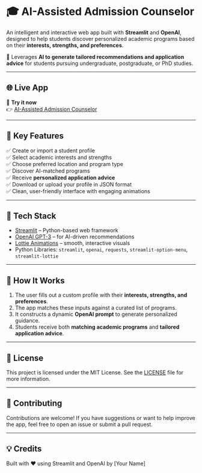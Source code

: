# 🎓 AI-Assisted Admission Counselor

An intelligent and interactive web app built with **Streamlit** and **OpenAI**, designed to help students discover personalized academic programs based on their **interests, strengths, and preferences**.

🔮 Leverages **AI to generate tailored recommendations and application advice** for students pursuing undergraduate, postgraduate, or PhD studies.

---

## 🌐 Live App

🔗 **Try it now**  
👉 [AI-Assisted Admission Counselor](https://ai-assisted-admission-counselor-xx55sgedyay8dn2swqsefg.streamlit.app/)

---

## 📌 Key Features

✅ Create or import a student profile  
✅ Select academic interests and strengths  
✅ Choose preferred location and program type  
✅ Discover AI-matched programs  
✅ Receive **personalized application advice**  
✅ Download or upload your profile in JSON format  
✅ Clean, user-friendly interface with engaging animations

---

## 🚀 Tech Stack

- [Streamlit](https://streamlit.io/) – Python-based web framework  
- [OpenAI GPT-3](https://platform.openai.com/) – for AI-driven recommendations  
- [Lottie Animations](https://lottiefiles.com/) – smooth, interactive visuals  
- Python Libraries: `streamlit`, `openai`, `requests`, `streamlit-option-menu`, `streamlit-lottie`

---

## 🧠 How It Works

1. The user fills out a custom profile with their **interests, strengths, and preferences**.
2. The app matches these inputs against a curated list of programs.
3. It constructs a dynamic **OpenAI prompt** to generate personalized guidance.
4. Students receive both **matching academic programs** and **tailored application advice**.

---

## 📄 License

This project is licensed under the MIT License. See the [LICENSE](LICENSE) file for more information.

---

## 🙌 Contributing

Contributions are welcome! If you have suggestions or want to help improve the app, feel free to open an issue or submit a pull request.

---

## 💡 Credits

Built with ❤️ using Streamlit and OpenAI by [Your Name]
